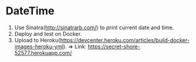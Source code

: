 # DateTime
1. Use Sinatra(http://sinatrarb.com/) to print current date and time.
2. Deploy and test on Docker.
3. Upload to Heroku(https://devcenter.heroku.com/articles/build-docker-images-heroku-yml).
   => Link: https://secret-shore-52577.herokuapp.com/
